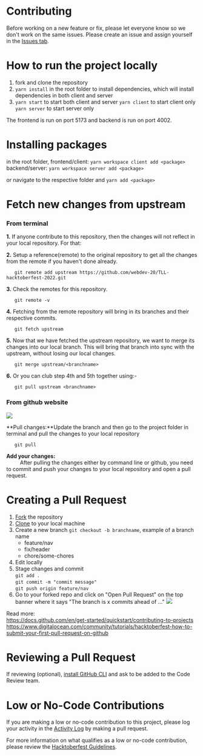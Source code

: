 # Contributing

Before working on a new feature or fix, please let everyone know so we don't work on the same issues. Please create an issue and assign yourself in the [Issues tab](https://assets.digitalocean.com/articles/hfestfirstpr-pr.gif).

# How to run the project locally

1. fork and clone the repository
2. `yarn install` in the root folder to install dependencies, which will install dependencies in both client and server
3. `yarn start` to start both client and server
   `yarn client` to start client only
   `yarn server` to start server only

The frontend is run on port 5173 and backend is run on port 4002.

# Installing packages
in the root folder, 
frontend/client: `yarn workspace client add <package>`
backend/server: `yarn workspace server add <package>`

or navigate to the respective folder and `yarn add <package>`

# Fetch new changes from upstream

### From terminal

**1.** If anyone contribute to this repository, then the changes will not reflect in your local repository. For that:

**2.** Setup a reference(remote) to the original repository to get all the changes from the remote if you haven't done already.

```
   git remote add upstream https://github.com/webdev-20/TLL-hacktoberfest-2022.git
```

**3.** Check the remotes for this repository.

```
   git remote -v
```

**4.** Fetching from the remote repository will bring in its branches and their respective commits.

```
   git fetch upstream
```

**5.** Now that we have fetched the upstream repository, we want to merge its changes into our local branch. This will bring that branch into sync with the upstream, without losing our local changes.

```
   git merge upstream/<branchname>
```

**6.** Or you can club step 4th and 5th together using:-

```
   git pull upstream <branchname>
```

### From github website

[![](https://i.imgur.com/7eLUTJQm.jpg)](https://i.imgur.com/7eLUTJQ.png)

**Pull changes:**Update the branch and then go to the project folder in terminal and pull the changes to your local repository
```
   git pull
```

**Add your changes:**<br> &emsp; &emsp; After pulling the changes either by command line or github, you need to commit and push your changes to your local repository and open a pull request.


# Creating a Pull Request

1. [Fork](https://docs.github.com/en/get-started/quickstart/fork-a-repo) the repository
2. [Clone](https://docs.github.com/en/get-started/quickstart/fork-a-repo#cloning-your-forked-repository) to your local machine
3. Create a new branch `git checkout -b branchname`, example of a branch name
   - feature/nav
   - fix/header
   - chore/some-chores
4. Edit locally
5. Stage changes and commit <br/>
   `git add .` <br/>
   `git commit -m "commit message"` <br/>
   `git push origin feature/nav`
6. Go to your forked repo and click on "Open Pull Request" on the top banner where it says "The branch is x commits ahead of ..."
   [![](https://i.imgur.com/luSAAVKm.jpg)](https://i.imgur.com/luSAAVK.png)

Read more: <br/>
https://docs.github.com/en/get-started/quickstart/contributing-to-projects <br />
https://www.digitalocean.com/community/tutorials/hacktoberfest-how-to-submit-your-first-pull-request-on-github


# Reviewing a Pull Request

If reviewing (optional), [install GitHub CLI](https://cli.github.com/) and ask to be added to the Code Review team.

# Low or No-Code Contributions

If you are making a low or no-code contribution to this project, please log your activity in the [Activity Log](ACTIVITYLOG.md) by making a pull request. 

For more information on what qualifies as a low or no-code contribution, please review the [Hacktoberfest Guidelines](https://hacktoberfest.com/about/#low-or-non-code).
